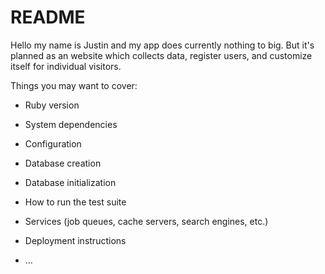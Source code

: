 # README

Hello my name is Justin and my app does currently nothing to big. But it's planned as an website which collects
data, register users, and customize itself for individual visitors.


Things you may want to cover:

* Ruby version

* System dependencies

* Configuration

* Database creation

* Database initialization

* How to run the test suite

* Services (job queues, cache servers, search engines, etc.)

* Deployment instructions

* ...
